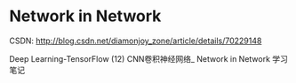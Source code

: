 # Network in Network

CSDN: http://blog.csdn.net/diamonjoy_zone/article/details/70229148

Deep Learning-TensorFlow (12) CNN卷积神经网络_ Network in Network 学习笔记
